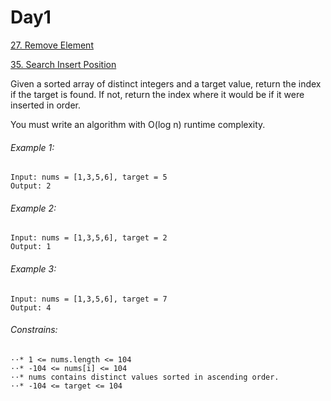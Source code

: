 # Day1


[27. Remove Element](https://leetcode.com/problems/remove-element/ "27. Remove Element")

[35. Search Insert Position](https://leetcode.com/problems/search-insert-position/ "27. Remove Element")

Given a sorted array of distinct integers and a target value, return the index if the target is found. If not, return the index where it would be if it were inserted in order.

You must write an algorithm with O(log n) runtime complexity.

###### Example 1:
```
Input: nums = [1,3,5,6], target = 5
Output: 2
```

###### Example 2:
```
Input: nums = [1,3,5,6], target = 2
Output: 1
```

###### Example 3:
```
Input: nums = [1,3,5,6], target = 7
Output: 4
```

###### Constrains:
```
⋅⋅* 1 <= nums.length <= 104
⋅⋅* -104 <= nums[i] <= 104
⋅⋅* nums contains distinct values sorted in ascending order.
⋅⋅* -104 <= target <= 104
```
